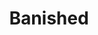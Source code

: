 ---
title: Banished
crosslinks:
- papertowns
- RandomKindness
- rimworld
- rarepuppers
- CitiesSkylines
- thelongdark
- Serendipity
- OstrivGame
- tiltshift
- howtotakeascreenshot
---